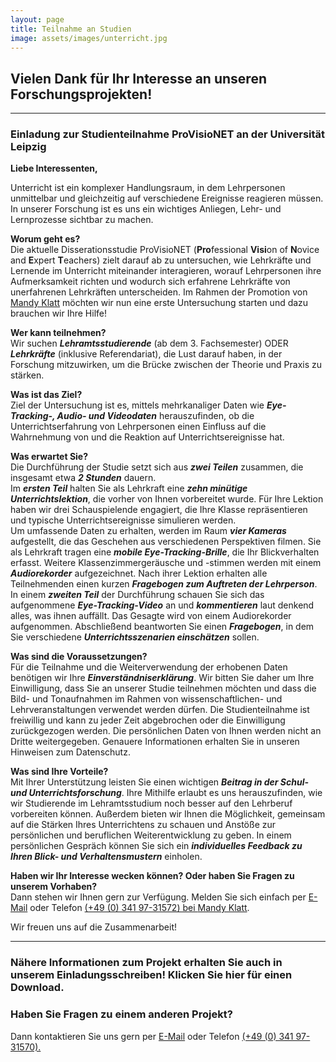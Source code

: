```yaml
---
layout: page
title: Teilnahme an Studien
image: assets/images/unterricht.jpg
---
```


## Vielen Dank für Ihr Interesse an unseren Forschungsprojekten!

***

### Einladung zur Studienteilnahme ProVisioNET an der Universität Leipzig


**Liebe Interessenten,**

Unterricht ist ein komplexer Handlungsraum, in dem Lehrpersonen unmittelbar und gleichzeitig auf verschiedene Ereignisse reagieren müssen. In unserer Forschung ist es uns ein wichtiges Anliegen, Lehr- und Lernprozesse sichtbar zu machen.

**Worum geht es?**  
Die aktuelle Disserationsstudie ProVisioNET (**Pro**fessional **Visi**on of **N**ovice and **E**xpert **T**eachers) zielt darauf ab zu untersuchen, wie Lehrkräfte und Lernende im Unterricht miteinander interagieren, worauf Lehrpersonen ihre Aufmerksamkeit richten und wodurch sich erfahrene Lehrkräfte von unerfahrenen Lehrkräften unterscheiden. Im Rahmen der Promotion von <a href="https://empschul-leipzig.github.io/team#Klatt">Mandy Klatt</a> möchten wir nun eine erste Untersuchung starten und dazu brauchen wir Ihre Hilfe!

**Wer kann teilnehmen?**  
Wir suchen ***Lehramtsstudierende*** (ab dem 3. Fachsemester) ODER ***Lehrkräfte*** (inklusive Referendariat), die Lust darauf haben, in der Forschung mitzuwirken, um die Brücke zwischen der Theorie und Praxis zu stärken.

**Was ist das Ziel?**  
Ziel der Untersuchung ist es, mittels mehrkanaliger Daten wie ***Eye-Tracking-, Audio- und Videodaten*** herauszufinden, ob die Unterrichtserfahrung von Lehrpersonen einen Einfluss auf die Wahrnehmung von und die Reaktion auf Unterrichtsereignisse hat.

**Was erwartet Sie?**  
Die Durchführung der Studie setzt sich aus ***zwei Teilen*** zusammen, die insgesamt etwa ***2 Stunden*** dauern.  
Im ***ersten Teil*** halten Sie als Lehrkraft eine ***zehn minütige Unterrichtslektion***, die vorher von Ihnen vorbereitet wurde. Für Ihre Lektion haben wir drei Schauspielende engagiert, die Ihre Klasse repräsentieren und typische Unterrichtsereignisse simulieren  werden.  
Um umfassende Daten zu erhalten, werden im Raum ***vier Kameras*** aufgestellt, die das Geschehen aus verschiedenen Perspektiven filmen. Sie als Lehrkraft tragen eine ***mobile Eye-Tracking-Brille***, die Ihr Blickverhalten erfasst. Weitere Klassenzimmergeräusche und -stimmen werden mit einem ***Audiorekorder*** aufgezeichnet. Nach ihrer Lektion erhalten alle Teilnehmenden einen kurzen ***Fragebogen zum Auftreten der Lehrperson***.  
In einem ***zweiten Teil*** der Durchführung schauen Sie sich das aufgenommene ***Eye-Tracking-Video*** an und ***kommentieren*** laut denkend alles, was ihnen auffällt. Das Gesagte wird von einem Audiorekorder aufgenommen. Abschließend beantworten Sie einen ***Fragebogen***, in dem Sie verschiedene ***Unterrichtsszenarien einschätzen*** sollen.

**Was sind die Voraussetzungen?**  
Für die Teilnahme und die Weiterverwendung der erhobenen Daten benötigen wir Ihre ***Einverständniserklärung***. Wir bitten Sie daher um Ihre Einwilligung, dass Sie an unserer Studie teilnehmen möchten und dass die Bild- und Tonaufnahmen im Rahmen von wissenschaftlichen- und Lehrveranstaltungen verwendet werden dürfen. Die Studienteilnahme ist freiwillig und kann zu jeder Zeit abgebrochen oder die Einwilligung zurückgezogen werden. Die persönlichen Daten von Ihnen werden nicht an Dritte weitergegeben. Genauere Informationen erhalten Sie in unseren Hinweisen zum Datenschutz.

**Was sind Ihre Vorteile?**  
Mit Ihrer Unterstützung leisten Sie einen wichtigen ***Beitrag in der Schul- und Unterrichtsforschung***. Ihre Mithilfe erlaubt es uns herauszufinden, wie wir Studierende im Lehramtsstudium noch besser auf den Lehrberuf vorbereiten können. Außerdem bieten wir Ihnen die Möglichkeit, gemeinsam auf die Stärken Ihres Unterrichtens zu schauen und Anstöße zur persönlichen und beruflichen Weiterentwicklung zu geben. In einem persönlichen Gespräch können Sie sich ein ***individuelles Feedback zu Ihren Blick- und Verhaltensmustern*** einholen.


**Haben wir Ihr Interesse wecken können? Oder haben Sie Fragen zu unserem Vorhaben?**  
Dann stehen wir Ihnen gern zur Verfügung. Melden Sie sich einfach per <a href="mailto:mandy.klatt@uni-leipzig.de">E-Mail</a> oder Telefon <a href="tel:+4903419731572">(+49 (0) 341 97-31572) bei <a href="https://empschul-leipzig.github.io/team#Klatt">Mandy Klatt</a>.

Wir freuen uns auf die Zusammenarbeit!


***

### Nähere Informationen zum Projekt erhalten Sie auch in unserem Einladungsschreiben! Klicken Sie hier für einen Download.

### Haben Sie Fragen zu einem anderen Projekt? 
Dann kontaktieren Sie uns gern per <a href="mailto:empschul_hiwi@uni-leipzig.de">E-Mail</a> oder Telefon <a href="tel:+4903419731570">(+49 (0) 341 97-31570).





